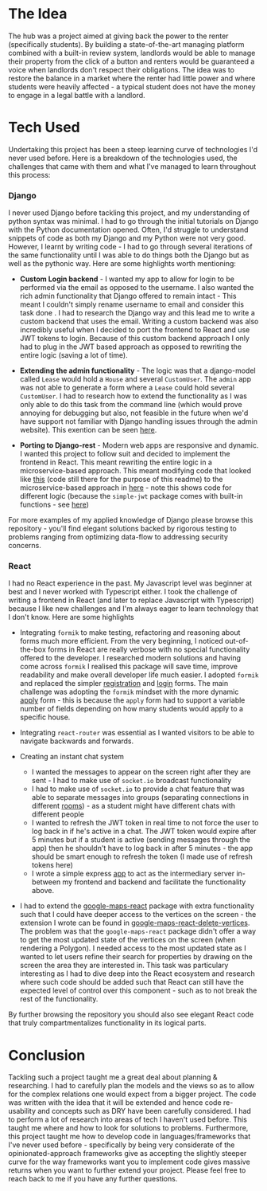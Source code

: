 # The Idea

The hub was a project aimed at giving back the power to the renter (specifically students). By building
a state-of-the-art managing platform combined with a built-in review system, landlords would be
able to manage their property from the click of a button and renters would be guaranteed a voice
when landlords don't respect their obligations. The idea was to restore the balance in a market where 
the renter had little power and where students were heavily affected - a typical student
does not have the money to engage in a legal battle with a landlord.

# Tech Used

Undertaking this project has been a steep learning curve of technologies I'd never used before.
Here is a breakdown of the technologies used, the challenges that came with them and what I've
managed to learn throughout this process:

### Django

I never used Django before tackling this project, and my understanding of python syntax was 
minimal. I had to go through the initial tutorials on Django with the Python documentation opened. Often, I'd 
struggle to understand snippets of code as both my Django and my Python were not very good. However,
I learnt by writing code - I had to go through several iterations of the same functionality until
I was able to do things both the Django but as well as the pythonic way. Here are some highlights worth mentioning:

* **Custom Login backend** - I wanted my app to allow for login to be performed via the email as opposed
to the username. I also wanted the rich admin functionality that Django offered to remain intact - This meant
I couldn't simply rename username to email and consider this task done . I had to research the Django way
and this lead me to write a custom backend that uses the email. Writing a custom backend was also
incredibly useful when I decided to port the frontend to React and use JWT tokens to login. Because of this
custom backend approach I only had to plug in the JWT based approach as opposed to rewriting the entire logic (saving a lot of time).

* **Extending the admin functionality** - The logic was that a django-model called `Lease` would hold
a `House` and several `CustomUser`. The `admin` app was not able to generate a form where a `Lease`
could hold several `CustomUser`. I had to research how to extend the functionality as I was only able
to do this task from the command line (which would prove annoying for debugging but also, not feasible in the future when we'd have
support not familiar with Django handling issues through the admin website). This
exention can be seen [here](https://github.com/Gouber/the_hub_public/blob/main/hub/houses_hub/admin.py).

* **Porting to Django-rest** - Modern web apps are responsive and dynamic. I wanted this project
to follow suit and decided to implement the frontend in React. This meant rewriting the entire logic
in a microservice-based approach. This meant modifying code that looked like 
[this](https://github.com/Gouber/the_hub_public/blob/214eea7832587ded5496aaf0c3830cd1e79e6797/hub/login_register_service_hub/views.py#L43) (code still there for the purpose of this readme)
to the microservice-based approach in [here](https://github.com/Gouber/the_hub_public/blob/214eea7832587ded5496aaf0c3830cd1e79e6797/hub/houses_hub/views.py#L33) - note 
this shows code for different logic (because the `simple-jwt` package comes with built-in functions - see [here](https://github.com/Gouber/the_hub_public/blob/214eea7832587ded5496aaf0c3830cd1e79e6797/hub/login_register_service_hub/urls.py#L35))

For more examples of my applied knowledge of Django please browse this repository - you'll find elegant solutions 
backed by rigorous testing to problems ranging from optimizing data-flow to addressing security concerns.  

### React

I had no React experience in the past. My Javascript level was beginner at best and I never worked 
with Typescript either. I took the challenge of writing a frontend in React (and later to replace Javascript with Typescript) because I like new challenges 
and I'm always eager to learn technology that I don't know. Here are some highlights

* Integrating `formik` to make testing, refactoring and reasoning about forms much more efficient. 
From the very beginning, I noticed out-of-the-box forms in React are really verbose with
no special functionality offered to the developer. I researched modern solutions and having come across
`formik` I realised this package will save time, improve readability and make overall developer life much easier.
I adopted `formik` and replaced the simpler [registration](https://github.com/Gouber/the_hub_public/blob/main/hub_frontend/src/Components/login_register_service_hub/forms/RegisterForm.tsx) and [login](https://github.com/Gouber/the_hub_public/blob/main/hub_frontend/src/Components/login_register_service_hub/forms/LoginForm.tsx) forms.
The main challenge was adopting the `formik` mindset with the more dynamic [apply](https://github.com/Gouber/the_hub_public/blob/main/hub_frontend/src/Components/login_register_service_hub/forms/DynamicApplyForm.tsx) form - 
this is because the `apply` form had to support a variable number of fields depending on how many students
would apply to a specific house.

* Integrating `react-router` was essential as I wanted visitors to be able to navigate backwards and forwards.

* Creating an instant chat system
    * I wanted the messages to appear on the screen right after they are sent - I had to make use of `socket.io` broadcast functionality
    * I had to make use of
    `socket.io` to provide a chat feature that was able to separate messages into groups (separating connections in different [rooms](https://socket.io/docs/rooms/)) -
    as a student might have different chats with different people
    * I wanted to refresh the JWT token in real time to not force the user to log back in if he's active in a chat. 
    The JWT token would expire after 5 minutes but if a student is active (sending messages through the app) then
    he shouldn't have to log back in after 5 minutes - the app should be smart enough to refresh the token (I made use of
    refresh tokens here)
    * I wrote a simple express [app](https://github.com/Gouber/the_hub_public/blob/main/hub_frontend/src/ChatApp/Server/index.js) to act as the intermediary server in-between my frontend and backend 
    and facilitate the functionality above.

* I had to extend the [google-maps-react](https://www.npmjs.com/package/google-maps-react) package with extra
functionality such that I could have deeper access to the vertices on the screen - the extension I wrote can be found in [google-maps-react-delete-vertices](https://www.npmjs.com/package/google-maps-react-delete-vertices).
The problem was that the `google-maps-react` package didn't offer a way to get the most updated state of the vertices
on the screen (when rendering a Polygon). I needed access to the most updated state as I wanted to let users refine
their search for properties by drawing on the screen the area they are interested in. This task was particulary interesting 
as I had to dive deep into the React ecosystem and research where such code should be added such that React can still have the 
expected level of control over this component - such as to not break the rest of the functionality. 


By further browsing the repository you should also see elegant React code that truly compartmentalizes
functionality in its logical parts.  



# Conclusion

Tackling such a project taught me a great deal about planning & researching. I had to carefully plan the models and the views 
so as to allow for the complex relations one would expect from a bigger project. The code was written
with the idea that it will be extended and hence code re-usability and concepts such as DRY 
have been carefully considered. I had to perform a lot of research into areas of tech I haven't used before. This taught me where
and how to look for solutions to problems. Furthermore, this project taught me how to develop code
in languages/frameworks that I've never used before - specifically by being very considerate of the opinionated-approach frameworks give
as accepting the slightly steeper curve for the way frameworks want you to implement code gives massive returns
when you want to further extend your project. Please feel free to reach back to me if you have any further questions.
